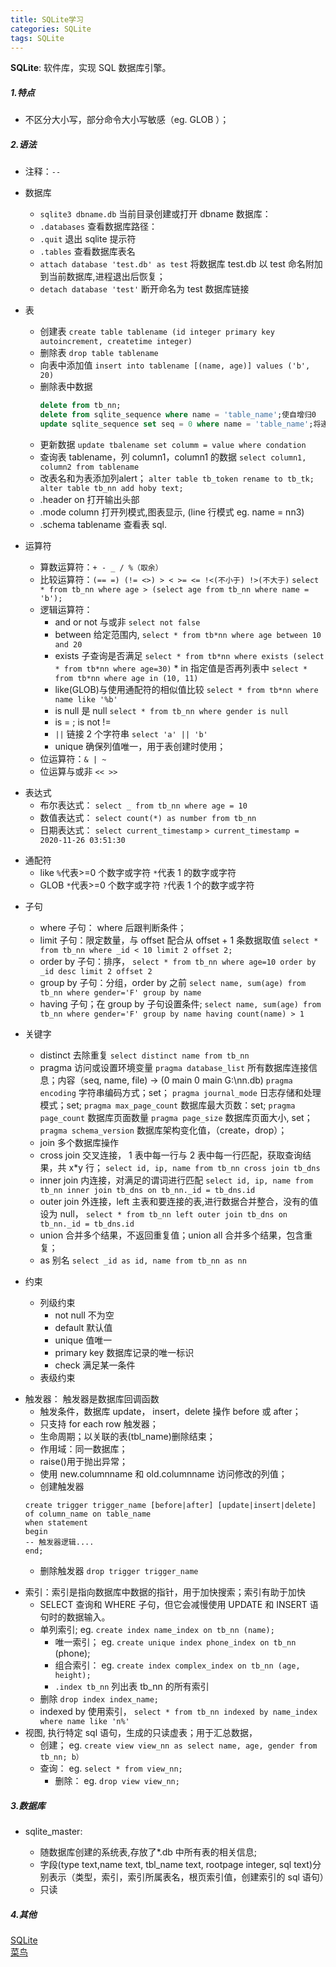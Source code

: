 ```yaml
---
title: SQLite学习
categories: SQLite
tags: SQLite
---
```


**SQLite**: 软件库，实现 SQL 数据库引擎。

##### 1.特点

* 不区分大小写，部分命令大小写敏感（eg. GLOB ）；

##### 2.语法

- 注释：`--`
- 数据库
    
    * `sqlite3 dbname.db` 当前目录创建或打开 dbname 数据库：
    * `.databases` 查看数据库路径：
    * `.quit` 退出 sqlite 提示符
    * `.tables` 查看数据库表名
    * `attach database 'test.db' as test` 将数据库 test.db 以 test 命名附加到当前数据库,进程退出后恢复；  
    * `detach database 'test'` 断开命名为 test 数据库链接

+ 表

  - 创建表
  	`create table tablename (id integer primary key autoincrement, createtime integer)`
  - 删除表
  	`drop table tablename`
  - 向表中添加值
  	`insert into tablename [(name, age)] values ('b', 20)`
  - 删除表中数据
	```sql
	delete from tb_nn;
	delete from sqlite_sequence where name = 'table_name';使自增归0
	update sqlite_sequence set seq = 0 where name = 'table_name';将递增数归零
    ```
  - 更新数据
  	`update tbalename set columm = value where condation`
  - 查询表 tablename，列 column1，column1 的数据
  	`select column1, column2 from tablename`
  - 改表名和为表添加列alert；
    `alter table tb_token rename to tb_tk; alter table tb_nn add hoby text;`
  - .header on 打开输出头部
  - .mode column 打开列模式,图表显示, (line 行模式 eg. name = nn3)
  - .schema tablename 查看表 sql.
+ 运算符
  * 算数运算符：`+ - _ / %（取余）`
  * 比较运算符：`(== =) (!= <>) > < >= <= !<(不小于) !>(不大于)`
  	`select * from tb_nn where age > (select age from tb_nn where name = 'b');`
  * 逻辑运算符：
  	 * and or not 与或非 `select not false`
	 * between 给定范围内, `select * from tb*nn where age between 10 and 20` 
	 * exists 子查询是否满足 `select * from tb*nn where exists (select * from tb*nn where age=30)` 	 * in 指定值是否再列表中 `select * from tb*nn where age in (10, 11)`
	 * like(GLOB)与使用通配符的相似值比较 `select * from tb*nn where name like '%b'`
	 * is null 是 null `select * from tb_nn where gender is null`
	 * is = ; is not !=
     * `||` 链接 2 个字符串 `select 'a' || 'b'`
	 * unique 确保列值唯一，用于表创建时使用；
  * 位运算符：`& | ~`
  * 位运算与或非 `<< >>`

- 表达式
  * 布尔表达式： `select _ from tb_nn where age = 10`
  * 数值表达式： `select count(*) as number from tb_nn`
  * 日期表达式： `select current_timestamp` `> current_timestamp = 2020-11-26 03:51:30`

+ 通配符
  * like `%`代表>=0 个数字或字符 `*`代表 1 的数字或字符
  * GLOB `*`代表>=0 个数字或字符 `?`代表 1 个的数字或字符

- 子句
  - where 子句： where 后跟判断条件；
  - limit 子句：限定数量，与 offset 配合从 offset + 1 条数据取值
    `select * from tb_nn where _id < 10 limit 2 offset 2;`
  - order by 子句：排序， 
  	`select * from tb_nn where age=10 order by _id desc limit 2 offset 2`
  - group by 子句：分组，order by 之前
  	`select name, sum(age) from tb_nn where gender='F' group by name`
  - having 子句；在 group by 子句设置条件;
  	`select name, sum(age) from tb_nn where gender='F' group by name having count(name) > 1`

- 关键字
  * distinct 去除重复 
  	`select distinct name from tb_nn`
  * pragma 访问或设置环境变量 
  	`pragma database_list` 所有数据库连接信息；内容（seq, name, file) -> (0 main 0  main  G:\nn.db)
  	`pragma encoding` 字符串编码方式；set； 
	`pragma journal_mode` 日志存储和处理模式；set; 
	`pragma max_page_count` 数据库最大页数：set; 
	`pragma page_count` 数据库页面数量 
	`pragma page_size` 数据库页面大小, set；
	`pragma schema_version` 数据库架构变化值，（create，drop）；
  * join 多个数据库操作
   * cross join 交叉连接， 1 表中每一行与 2 表中每一行匹配，获取查询结果，共 x\*y 行；
  	`select id, ip, name from tb_nn cross join tb_dns`
   * inner join 内连接，对满足的谓词进行匹配
	`select id, ip, name from tb_nn inner join tb_dns on tb_nn._id = tb_dns.id`
   * outer join 外连接，left 主表和要连接的表,进行数据合并整合，没有的值设为 null，
  	`select * from tb_nn left outer join tb_dns on tb_nn._id = tb_dns.id`
  * union 合并多个结果，不返回重复值；union all 合并多个结果，包含重复；
  * as 别名
  `select _id as id, name from tb_nn as nn`

- 约束
  * 列级约束 
	* not null 不为空 
	* default 默认值 
	* unique 值唯一
	* primary key 数据库记录的唯一标识 
	* check 满足某一条件
  * 表级约束

+ 触发器： 触发器是数据库回调函数
  * 触发条件，数据库 update， insert，delete 操作 before 或 after；
  * 只支持 for each row 触发器；
  * 生命周期；以关联的表(tbl_name)删除结束；
  * 作用域：同一数据库；
  * raise()用于抛出异常；
  * 使用 new.columnname 和 old.columnname 访问修改的列值；
  * 创建触发器
  ```
  create trigger trigger_name [before|after] [update|insert|delete] of column_name on table_name
  when statement
  begin
  -- 触发器逻辑....
  end;
  ```
  * 删除触发器 `drop trigger trigger_name`

- 索引：索引是指向数据库中数据的指针，用于加快搜索；索引有助于加快
  - SELECT 查询和 WHERE 子句，但它会减慢使用 UPDATE 和 INSERT 语句时的数据输入。
  - 单列索引;
    eg.
    `create index name_index on tb_nn (name);`
    - 唯一索引；
      eg.
      `create unique index phone_index on tb_nn` (phone);
    - 组合索引：
      eg.
      `create index complex_index on tb_nn (age, height);`
    - `.index tb_nn` 列出表 tb_nn 的所有索引
  - 删除
    `drop index index_name;`
  - indexed by 使用索引，
    `select * from tb_nn indexed by name_index where name like 'n%'`
- 视图, 执行特定 sql 语句，生成的只读虚表；用于汇总数据，
  - 创建；
    eg.
    `create view view_nn as select name, age, gender from tb_nn; b）`
  - 查询：
    eg.
    `select * from view_nn;`
    - 删除：
      eg.
      `drop view view_nn;`

##### 3.数据库

* sqlite_master:

	* 随数据库创建的系统表,存放了\*.db 中所有表的相关信息;  
	* 字段(type text,name text, tbl_name text, rootpage integer, sql text)分别表示（类型，索引，索引所属表名，根页索引值，创建索引的 sql 语句）  
	* 只读

##### 4.其他

[SQLite](https://www.sqlite.org)   
[菜鸟](https://www.runoob.com/sqlite/sqlite-tutorial.html)
